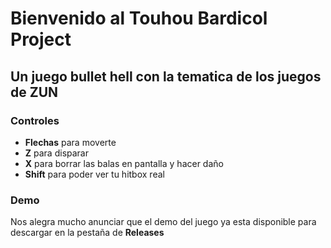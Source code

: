 # Bienvenido al Touhou Bardicol Project
## Un juego bullet hell con la tematica de los juegos de ZUN
### Controles
- **Flechas** para moverte
- **Z** para disparar
- **X** para borrar las balas en pantalla y hacer daño
- **Shift** para poder ver tu hitbox real

### Demo
Nos alegra mucho anunciar que el demo del juego ya esta disponible para descargar en la pestaña de **Releases**

